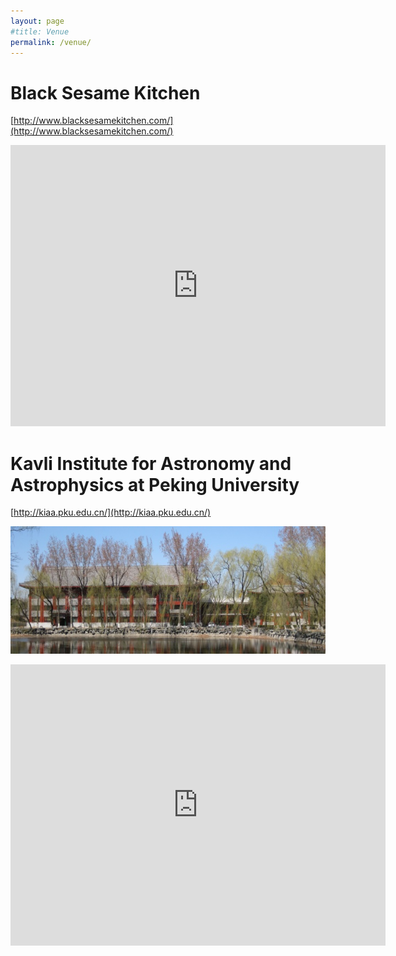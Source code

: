 ```yaml
---
layout: page
#title: Venue
permalink: /venue/
---
```


# Black Sesame Kitchen
[http://www.blacksesamekitchen.com/](http://www.blacksesamekitchen.com/)

<iframe src="https://www.google.com/maps/embed?pb=!1m18!1m12!1m3!1d73076.12884205303!2d116.37240477111474!3d39.965411370882094!2m3!1f0!2f0!3f0!3m2!1i1024!2i768!4f13.1!3m3!1m2!1s0x35f052deb9f8991f%3A0x32aa0fd9997235a1!2zQ2hpbmEsIEJlaWppbmcgU2hpLCBEb25nY2hlbmcgUXUsIFpob25nbGFvIEh1dG9uZywgMjjlj7fpmaIg6YKu5pS_57yW56CBOiAxMDAwMDY!5e0!3m2!1sen!2sus!4v1552728171652" width="600" height="450" frameborder="0" style="border:0" allowfullscreen></iframe>

# Kavli Institute for Astronomy and Astrophysics at Peking University
[http://kiaa.pku.edu.cn/](http://kiaa.pku.edu.cn/)

![kiaa](/images/KIAA_spring_small.jpg)

<iframe src="https://www.google.com/maps/embed?pb=!1m18!1m12!1m3!1d97805.27099336928!2d116.26301654616883!3d39.99918309127378!2m3!1f0!2f0!3f0!3m2!1i1024!2i768!4f13.1!3m3!1m2!1s0x0%3A0x487bfd11cd0b7ba4!2sPeking+University+Kavli+Institute+for+Astronomy+and+Astrophysics!5e0!3m2!1sen!2sus!4v1552728376766" width="600" height="450" frameborder="0" style="border:0" allowfullscreen></iframe>
